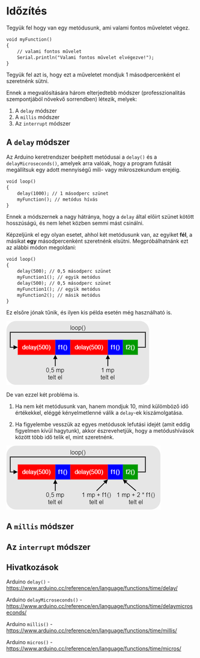 # Időzítés

Tegyük fel hogy van egy metódusunk, ami valami fontos műveletet végez.

```arduino
void myFunction()
{
    // valami fontos művelet
    Serial.println("Valami fontos művelet elvégezve!");
}
```

Tegyük fel azt is, hogy ezt a műveletet mondjuk 1 másodpercenként el szeretnénk sütni.

Ennek a megvalósítására három elterjedtebb módszer (professzionalitás szempontjából növekvő sorrendben) létezik, melyek:

1. A `delay` módszer
2. A `millis` módszer
3. Az `interrupt` módszer

## A `delay` módszer

Az Arduino keretrendszer beépített metódusai a `delay()` és a `delayMicroseconds()`, amelyek arra valóak, hogy a program futását megállítsuk egy adott mennyiségű mili- vagy mikroszekundum erejéig.

```arduino
void loop()
{
    delay(1000); // 1 másodperc szünet
    myFunction(); // metódus hívás
}
```

Ennek a módszernek a nagy hátránya, hogy a `delay` által előírt szünet kötött hosszúságú, és nem lehet közben semmi mást csinálni.

Képzeljünk el egy olyan esetet, ahhol két metódusunk van, az egyiket **fél**, a másikat **egy** másodpercenként szeretnénk elsütni. Megpróbálhatnánk ezt az alábbi módon megoldani:

```arduino
void loop()
{
    delay(500); // 0,5 másodperc szünet
    myFunction1(); // egyik metódus
    delay(500); // 0,5 másodperc szünet
    myFunction1(); // egyik metódus
    myFunction2(); // másik metódus
}
```

Ez elsőre jónak tűnik, és ilyen kis példa esetén még használható is.

![](../img/delay1.png)

De van ezzel két probléma is.

1. Ha nem két metódusunk van, hanem mondjuk 10, mind külömböző idő értékekkel, eléggé kényelmetlenné válik a `delay`-ek kiszámolgatása.

2. Ha figyelembe vesszük az egyes metódusok lefutási idejét (amit eddig figyelmen kívül hagytunk), akkor észrevehetjük, hogy a metódushívások között több idő telik el, mint szeretnénk.

![](../img/delay2.png)

## A `millis` módszer

## Az `interrupt` módszer

## Hivatkozások

Arduino `delay()` - https://www.arduino.cc/reference/en/language/functions/time/delay/

Arduino `delayMicroseconds()` - https://www.arduino.cc/reference/en/language/functions/time/delaymicroseconds/

Arduino `millis()` - https://www.arduino.cc/reference/en/language/functions/time/millis/

Arduino `micros()` - https://www.arduino.cc/reference/en/language/functions/time/micros/